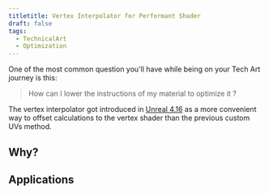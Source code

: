 ```yaml
---
titletitle: Vertex Interpolator for Performant Shader
draft: false
tags:
  - TechnicalArt
  - Optimization
---
```

One of the most common question you'll have while being on your Tech Art journey is this:


>How can I lower the instructions of my material to optimize it ?

The vertex interpolator got introduced in [Unreal 4.16] as a more convenient way to offset calculations to the vertex shader than the previous custom UVs method.


## Why?

## Applications


[Unreal 4.16]: https://www.unrealengine.com/en-US/blog/unreal-engine-4-16-released

